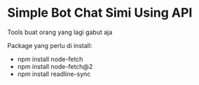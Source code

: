 # Simple Bot Chat Simi Using API
Tools buat orang yang lagi gabut aja

Package yang perlu di install:
- npm install node-fetch
- npm install node-fetch@2
- npm install readline-sync
